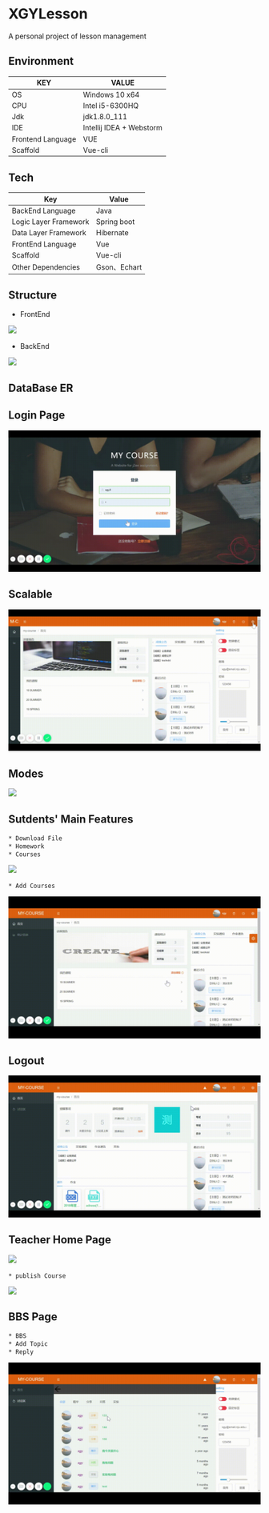 # XGYLesson
A personal project of lesson management

## Environment

| KEY               | VALUE                    |
| ----------------- | ------------------------ |
| OS                | Windows 10 x64           |
| CPU               | Intel i5-6300HQ          |
| Jdk               | jdk1.8.0_111             |
| IDE               | Intellij IDEA + Webstorm |
| Frontend Language | VUE                      |
| Scaffold          | Vue-cli                  |



## Tech

| Key                   | Value       |
| --------------------- | ----------- |
| BackEnd Language      | Java        |
| Logic Layer Framework | Spring boot |
| Data Layer Framework  | Hibernate   |
| FrontEnd Language     | Vue         |
| Scaffold              | Vue-cli     |
| Other Dependencies    | Gson、Echart |



## Structure

* FrontEnd

![](https://github.com/BryceTsui/XGYLesson/tree/master/images/Structure_FE_CN.png)

* BackEnd

![](https://github.com/BryceTsui/XGYLesson/tree/master/images/Structure_BE_CN.png)

## DataBase ER







## Login Page

![](https://github.com/BryceTsui/XGYLesson/blob/master/gif/login.gif)

## Scalable
![](https://github.com/BryceTsui/XGYLesson/blob/master/gif/scalable.gif)

## Modes
![](https://github.com/BryceTsui/XGYLesson/blob/master/gif/features.gif)
## Sutdents' Main Features
``` 
* Download File
* Homework
* Courses
```
![](https://github.com/BryceTsui/XGYLesson/blob/master/gif/mainFeature.gif)

```
* Add Courses
```
![](https://github.com/BryceTsui/XGYLesson/blob/master/gif/addCourse.gif)


## Logout
![](https://github.com/BryceTsui/XGYLesson/blob/master/gif/logout.gif)
## Teacher Home Page
![](https://github.com/BryceTsui/XGYLesson/blob/master/gif/t_main.gif) 

```
* publish Course
```
![](https://github.com/BryceTsui/XGYLesson/blob/master/gif/publish.gif) 

## BBS Page
```
* BBS
* Add Topic
* Reply
```
![](https://github.com/BryceTsui/XGYLesson/blob/master/gif/BBS.gif)
